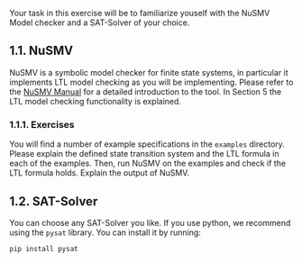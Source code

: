 Your task in this exercise will be to familiarize youself with the NuSMV Model checker and a SAT-Solver of your choice.

## 1.1. NuSMV

NuSMV is a symbolic model checker for finite state systems, in particular it implements LTL model checking as you will be implementing. Please refer to the [NuSMV Manual](https://nusmv.fbk.eu/tutorial/v26/tutorial.pdf) for a detailed introduction to the tool. In Section 5 the LTL model checking functionality is explained.

### 1.1.1. Exercises

You will find a number of example specifications in the `examples` directory. Please explain the defined state transition system and the LTL formula in each of the examples. Then, run NuSMV on the examples and check if the LTL formula holds. Explain the output of NuSMV.

## 1.2. SAT-Solver

You can choose any SAT-Solver you like. If you use python, we recommend using the `pysat` library. You can install it by running:

```bash
pip install pysat
```